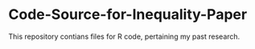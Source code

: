 # Code-Source-for-Inequality-Paper
This repository contians files for R code, pertaining my past research.
